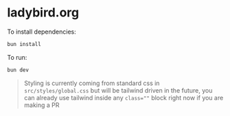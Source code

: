 # ladybird.org

To install dependencies:

```bash
bun install
```

To run:

```bash
bun dev
```

> Styling is currently coming from standard css in `src/styles/global.css` but will be tailwind driven in the future, you can already use tailwind inside any `class=""` block right now if you are making a PR
